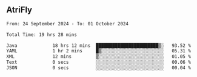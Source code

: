 ## AtriFly

<!--START_SECTION:waka-->

```txt
From: 24 September 2024 - To: 01 October 2024

Total Time: 19 hrs 28 mins

Java             18 hrs 12 mins  ███████████████████████▒░   93.52 %
YAML             1 hr 2 mins     █▒░░░░░░░░░░░░░░░░░░░░░░░   05.31 %
XML              12 mins         ▒░░░░░░░░░░░░░░░░░░░░░░░░   01.05 %
Text             0 secs          ░░░░░░░░░░░░░░░░░░░░░░░░░   00.06 %
JSON             0 secs          ░░░░░░░░░░░░░░░░░░░░░░░░░   00.04 %
```

<!--END_SECTION:waka-->

